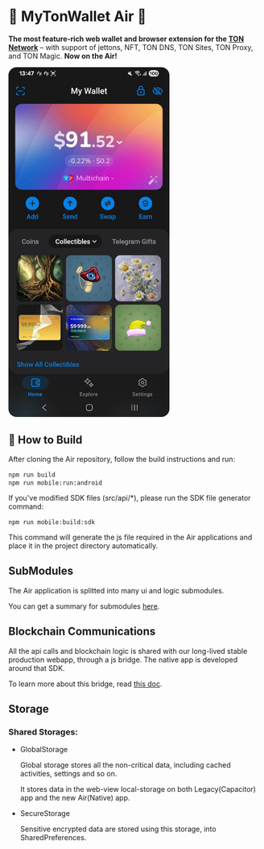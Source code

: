 # :gem: MyTonWallet Air :gem:

**The most feature-rich web wallet and browser extension for the [TON Network](https://ton.org)** –
with support of jettons, NFT, TON DNS, TON Sites, TON Proxy, and TON Magic. **Now on the Air!**

<img src="docs/screenshot.jpg" alt="Application Screenshot" width="320" style="border-radius: 16px;"/>

## :beers: How to Build

After cloning the Air repository, follow the build instructions and run:

```
npm run build
npm run mobile:run:android
```

If you've modified SDK files (src/api/*), please run the SDK file generator command:

```
npm run mobile:build:sdk
```

This command will generate the js file required in the Air applications and place it in the project
directory automatically.

## SubModules

The Air application is splitted into many ui and logic submodules.

You can get a summary for submodules [here](docs/submodules.md).

## Blockchain Communications

All the api calls and blockchain logic is shared with our long-lived stable production webapp,
through a js bridge. The native app is developed around that SDK.

To learn more about this bridge, read [this doc](docs/js-bridge.md).

## Storage

### Shared Storages:

* GlobalStorage

  Global storage stores all the non-critical data, including cached activities, settings and so on.

  It stores data in the web-view local-storage on both Legacy(Capacitor) app and the new Air(Native)
  app.

* SecureStorage

  Sensitive encrypted data are stored using this storage, into SharedPreferences.

